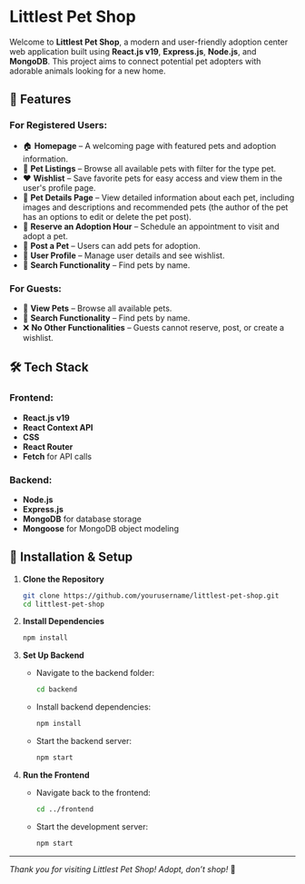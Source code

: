 # Littlest Pet Shop

Welcome to **Littlest Pet Shop**, a modern and user-friendly adoption center web application built using **React.js v19**, **Express.js**, **Node.js**, and **MongoDB**. This project aims to connect potential pet adopters with adorable animals looking for a new home.

## 🐾 Features

### For Registered Users:
- 🏠 **Homepage** – A welcoming page with featured pets and adoption information.
- 🐶 **Pet Listings** – Browse all available pets with filter for the type pet.
- ❤️ **Wishlist** – Save favorite pets for easy access and view them in the user's profile page.
- 📝 **Pet Details Page** – View detailed information about each pet, including images and descriptions and recommended pets (the author of the pet has an options to edit or delete the pet post).
- 📅 **Reserve an Adoption Hour** – Schedule an appointment to visit and adopt a pet.
- 📢 **Post a Pet** – Users can add pets for adoption.
- 👤 **User Profile** – Manage user details and see wishlist.
- 🔎 **Search Functionality** – Find pets by name.

### For Guests:
- 👀 **View Pets** – Browse all available pets.
- 🔎 **Search Functionality** – Find pets by name.
- ❌ **No Other Functionalities** – Guests cannot reserve, post, or create a wishlist.

## 🛠️ Tech Stack

### Frontend:
- **React.js v19**
- **React Context API**
- **CSS**
- **React Router**
- **Fetch** for API calls

### Backend:
- **Node.js**
- **Express.js**
- **MongoDB** for database storage
- **Mongoose** for MongoDB object modeling

## 🚀 Installation & Setup

1. **Clone the Repository**
   ```sh
   git clone https://github.com/yourusername/littlest-pet-shop.git
   cd littlest-pet-shop
   ```

2. **Install Dependencies**
   ```sh
   npm install
   ```

3. **Set Up Backend**
   - Navigate to the backend folder:
     ```sh
     cd backend
     ```
   - Install backend dependencies:
     ```sh
     npm install
     ```
   - Start the backend server:
     ```sh
     npm start
     ```

4. **Run the Frontend**
   - Navigate back to the frontend:
     ```sh
     cd ../frontend
     ```
   - Start the development server:
     ```sh
     npm start
     ```

---
_Thank you for visiting Littlest Pet Shop! Adopt, don’t shop!_ 🐾

